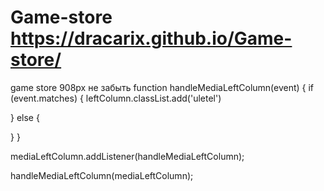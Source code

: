 # Game-store https://dracarix.github.io/Game-store/
game store
908px не забыть
function handleMediaLeftColumn(event) {
  if (event.matches) {
    leftColumn.classList.add('uletel')

  } else {

  }
}

mediaLeftColumn.addListener(handleMediaLeftColumn); 

handleMediaLeftColumn(mediaLeftColumn);